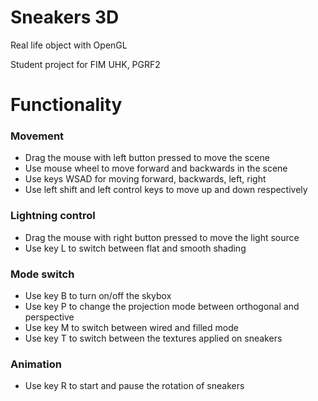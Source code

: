 # Sneakers 3D 
Real life object with OpenGL

Student project for FIM UHK, PGRF2

# Functionality 
### Movement
- Drag the mouse with left button pressed to move the scene
- Use mouse wheel to move forward and backwards in the scene
- Use keys WSAD for moving forward, backwards, left, right
- Use left shift and left control keys to move up and down respectively
### Lightning control
- Drag the mouse with right button pressed to move the light source
- Use key L to switch between flat and smooth shading
### Mode switch
- Use key B to turn on/off the skybox
- Use key P to change the projection mode between orthogonal and perspective
- Use key M to switch between wired and filled mode
- Use key T to switch between the textures applied on sneakers

### Animation 
- Use key R to start and pause the rotation of sneakers



